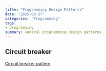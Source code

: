```yaml
---
title: "Programming Design Patterns"
date: "2025-06-17"
categories: "Programming"
tags:
- programming
summary: General programming design patterns
---
```


## Circuit breaker

[Circuit breaker pattern](https://learn.microsoft.com/en-us/azure/architecture/patterns/circuit-breaker)
